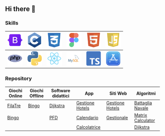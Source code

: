 ## Hi there 👋

### Skills

| <img src="https://github.com/vittorioPiotti/vittorioPiotti/blob/main/images/bootstrap.png" width="50"> | <img src="https://github.com/vittorioPiotti/vittorioPiotti/blob/main/images/c.png" width="50"> | <img src="https://github.com/vittorioPiotti/vittorioPiotti/blob/main/images/css.png" width="50"> | <img src="https://github.com/vittorioPiotti/vittorioPiotti/blob/main/images/figma.png" width="50"> | <img src="https://github.com/vittorioPiotti/vittorioPiotti/blob/main/images/html.png" width="50"> | <img src="https://github.com/vittorioPiotti/vittorioPiotti/blob/main/images/js.png" width="50"> |
|-------------|-------------|-------------|-------------|-------------|-------------|
| <img src="https://github.com/vittorioPiotti/vittorioPiotti/blob/main/images/php.png" width="50"> | <img src="https://github.com/vittorioPiotti/vittorioPiotti/blob/main/images/py.png" width="50"> | <img src="https://github.com/vittorioPiotti/vittorioPiotti/blob/main/images/react-native.png" width="50"> | <img src="https://github.com/vittorioPiotti/vittorioPiotti/blob/main/images/sql.png" width="50"> | <img src="https://github.com/vittorioPiotti/vittorioPiotti/blob/main/images/ts.png" width="50"> | <img src="https://github.com/vittorioPiotti/vittorioPiotti/blob/main/images/xcode.png" width="50"> |


### Repository

| Giochi Online                                                                                      | Giochi Offline                                                                            | Software didattici                                                                       | App                                                                                              | Siti Web                                                                                          | Algoritmi                                                                                     |
|----------------------------------------------------------------------------------------------------|------------------------------------------------------------------------------------------|------------------------------------------------------------------------------------------|--------------------------------------------------------------------------------------------------|---------------------------------------------------------------------------------------------------|--------------------------------------------------------------------------------------------------|
| [FilaTre](https://github.com/vittorioPiotti/FilaTre-Online)                                 | [Bingo](https://github.com/vittorioPiotti/Bingo-Bootstrap)                        | [Dijkstra](https://github.com/vittorioPiotti/Dijkstra-Bootstrap)                  | [Gestione Hotels](https://github.com/vittorioPiotti/Gestione-Hotel-App)                      | [Gestione Hotels](https://github.com/vittorioPiotti/Gestione-Hotel-PHP)                      | [Battaglia Navale](https://github.com/vittorioPiotti/Battaglia-Navale-C)                       |
| [Bingo](https://github.com/vittorioPiotti/Bingo-Online-Bootstrap/tree/main)                |                                                                                          | [PFD](https://github.com/vittorioPiotti/Primary-Flight-Display)       | [Calendario](https://github.com/vittorioPiotti?tab=repositories)                                 | [Gestionale](https://github.com/vittorioPiotti/Gestionale)                                        | [Matrix Calculator](https://github.com/vittorioPiotti/Matrix-Calculator-C)                |
|                                                                                                    |                                                                                          |                                                                                          | [Calcolatrice](https://github.com/vittorioPiotti/Calcolatrice-React-Native)                      |                                                                                                   | [Dijkstra](https://github.com/vittorioPiotti?tab=repositories)                  |


